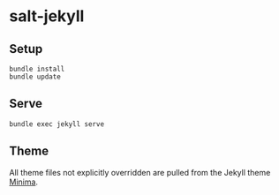# salt-jekyll

## Setup

```
bundle install
bundle update
```

## Serve

`bundle exec jekyll serve`

## Theme

All theme files not explicitly overridden are pulled from the Jekyll theme
[Minima](https://github.com/jekyll/minima).
